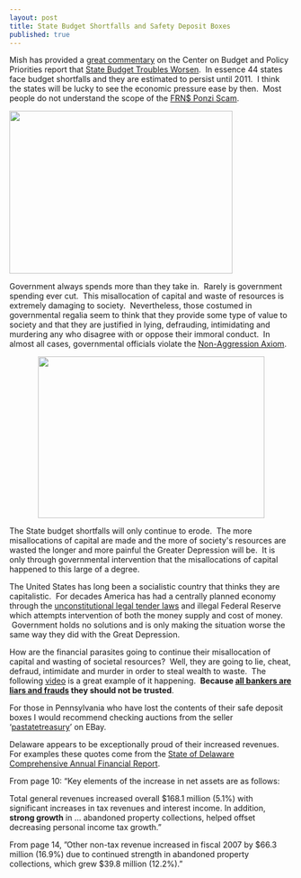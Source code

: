 ```yaml
---
layout: post
title: State Budget Shortfalls and Safety Deposit Boxes
published: true
---
```

<p style="text-align: left;">Mish has provided a <a href="http://globaleconomicanalysis.blogspot.com/2009/01/44-states-face-huge-budget-shortfalls.html" target="_blank">great commentary</a> on the Center on Budget and Policy Priorities report that <a href="http://www.cbpp.org/9-8-08sfp.htm" target="_blank">State Budget Troubles Worsen</a>.  In essence 44 states face budget shortfalls and they are estimated to persist until 2011.  I think the states will be lucky to see the economic pressure ease by then.  Most people do not understand the scope of the <a href="http://www.runtogold.com/2009/01/united-states-treasuries-are-the-biggest-bubble-of-all/" target="_blank">FRN$ Ponzi Scam</a>.</p>
<p style="text-align: left;"><img class="aligncenter" title="44 States Face Budget Shortfalls" src="{{ site.baseurl }}/images/44states.png" alt="" width="397" height="289" /></p>
<p>Government always spends more than they take in.  Rarely is government spending ever cut.  This misallocation of capital and waste of resources is extremely damaging to society.  Nevertheless, those costumed in governmental regalia seem to think that they provide some type of value to society and that they are justified in lying, defrauding, intimidating and murdering any who disagree with or oppose their immoral conduct.  In almost all cases, governmental officials violate the <a href="http://www.runtogold.com/2008/12/a-free-speech-infringment-against-tallan-lanz/" target="_blank">Non-Aggression Axiom</a>.</p>
<p style="text-align: center;"><img class="aligncenter" title="How bad will the State Budget Deficits Get" src="{{ site.baseurl }}/images/how-bad.png" alt="" width="403" height="287" /></p>
<p style="text-align: left;">The State budget shortfalls will only continue to erode.  The more misallocations of capital are made and the more of society's resources are wasted the longer and more painful the Greater Depression will be.  It is only through governmental intervention that the misallocations of capital happened to this large of a degree.</p>
<p style="text-align: left;">The United States has long been a socialistic country that thinks they are capitalistic.  For decades America has had a centrally planned economy through the <a href="http://www.runtogold.com/2008/04/daily-source-code-752/" target="_blank">unconstitutional legal tender laws</a> and illegal Federal Reserve which attempts intervention of both the money supply and cost of money.  Government holds no solutions and is only making the situation worse the same way they did with the Great Depression.</p>
<p>How are the financial parasites going to continue their misallocation of capital and wasting of societal resources?  Well, they are going to lie, cheat, defraud, intimidate and murder in order to steal wealth to waste.  The following <a href="http://www.youtube.com/watch?v=UdB2YiymmUc" target="_blank">video</a> is a great example of it happening.  <strong>Because </strong><a href="http://www.runtogold.com/2008/10/all-bankers-are-liars-and-frauds/" target="_blank"><strong>all bankers are liars and frauds</strong></a><strong> they should </strong><strong>not be trusted</strong>.</p>
<p><span>For those in Pennsylvania who have lost the contents of their safe deposit boxes I would recommend checking auctions from the seller ‘<a href="http://feedback.ebay.com/ws/eBayISAPI.dll?ViewFeedback2&amp;userid=pastatetreasury&amp;ftab=AllFeedback&amp;sspagename=STRK:ME:UFS" target="_blank">pastatetreasury</a>’ on EBay.</span></p>
<p><span>Delaware appears to be exceptionally proud of their increased revenues.  For examples these quotes come from the <a href="http://accounting.delaware.gov/2007cafr.pdf" target="_blank">State of Delaware Comprehensive Annual Financial Report</a>.</span></p>
<p><span>From page 10: “Key elements of the increase in net assets are as follows:</span></p>
<p><span>Total general revenues increased overall $168.1 million (5.1%) with significant increases in tax revenues and interest income. In addition, <strong>strong growth</strong> in ... abandoned property collections, helped offset decreasing personal income tax growth.”</span></p>
<p><span>From page 14, ”Other non-tax revenue increased in fiscal 2007 by $66.3 million (16.9%) due to continued strength in abandoned property collections, which grew $39.8 million (12.2%).”</span></p>
